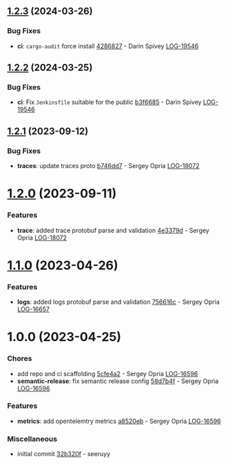 ## [1.2.3](https://github.com/mezmo/opentelemetry-rs/compare/v1.2.2...v1.2.3) (2024-03-26)


### Bug Fixes

* **ci**: `cargo-audit` force install [4286827](https://github.com/mezmo/opentelemetry-rs/commit/4286827b7b415b64bec68a9194ee5efb24c670d3) - Darin Spivey [LOG-19546](https://logdna.atlassian.net/browse/LOG-19546)

## [1.2.2](https://github.com/mezmo/opentelemetry-rs/compare/v1.2.1...v1.2.2) (2024-03-25)


### Bug Fixes

* **ci**: Fix `Jenkinsfile` suitable for the public [b3f6685](https://github.com/mezmo/opentelemetry-rs/commit/b3f6685204b727df89c112010c0817b8aece980f) - Darin Spivey [LOG-19546](https://logdna.atlassian.net/browse/LOG-19546)

## [1.2.1](https://github.com/answerbook/opentelemetry-rs/compare/v1.2.0...v1.2.1) (2023-09-12)


### Bug Fixes

* **traces**: update traces proto [b746dd7](https://github.com/answerbook/opentelemetry-rs/commit/b746dd73f8fa9c0b4d0f01d85c6b79b860bb5684) - Sergey Opria [LOG-18072](https://logdna.atlassian.net/browse/LOG-18072)

# [1.2.0](https://github.com/answerbook/opentelemetry-rs/compare/v1.1.0...v1.2.0) (2023-09-11)


### Features

* **trace**: added trace protobuf parse and validation [4e3379d](https://github.com/answerbook/opentelemetry-rs/commit/4e3379d5359ff237c06d343d28f5b8a7245b3260) - Sergey Opria [LOG-18072](https://logdna.atlassian.net/browse/LOG-18072)

# [1.1.0](https://github.com/answerbook/opentelemetry-rs/compare/v1.0.0...v1.1.0) (2023-04-26)


### Features

* **logs**: added logs protobuf parse and validation [756616c](https://github.com/answerbook/opentelemetry-rs/commit/756616cfb3a93c6228fad5291c36a10957bbfff7) - Sergey Opria [LOG-16657](https://logdna.atlassian.net/browse/LOG-16657)

# 1.0.0 (2023-04-25)


### Chores

* add repo and ci scaffolding [5cfe4a2](https://github.com/answerbook/opentelemetry-rs/commit/5cfe4a2d80bdef18220b6d048aa7a3c648030d62) - Sergey Opria [LOG-16596](https://logdna.atlassian.net/browse/LOG-16596)
* **semantic-release**: fix semantic release config [58d7b4f](https://github.com/answerbook/opentelemetry-rs/commit/58d7b4fbf47c61e54c24c144b8f546b93238cab2) - Sergey Opria [LOG-16596](https://logdna.atlassian.net/browse/LOG-16596)


### Features

* **metrics**: add opentelemtry metrics [a8520eb](https://github.com/answerbook/opentelemetry-rs/commit/a8520eb0f685affaf9acdfa13de2936bc8670fc0) - Sergey Opria [LOG-16596](https://logdna.atlassian.net/browse/LOG-16596)


### Miscellaneous

* initial commit [32b320f](https://github.com/answerbook/opentelemetry-rs/commit/32b320ff7efcfc6f1c9459c3648c1f37f236424e) - seeruyy
